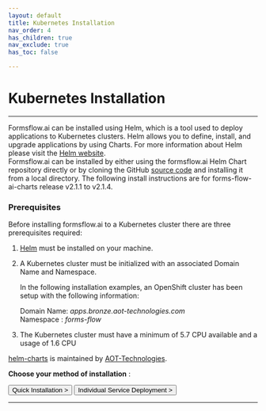 ```yaml
---
layout: default
title: Kubernetes Installation
nav_order: 4
has_children: true
nav_exclude: true
has_toc: false

---
```


# Kubernetes Installation 

---
Formsflow.ai can be installed using Helm, which is a tool used to deploy applications to Kubernetes clusters. Helm allows you to define, install, and upgrade applications by using Charts. For more information about Helm please visit the [Helm website](https://helm.sh/).
\
Formsflow.ai can be installed by either using the formsflow.ai Helm Chart repository directly or by cloning the GitHub [source code](https://github.com/AOT-Technologies/forms-flow-ai-charts) and installing it from a local directory. The following install instructions are for forms-flow-ai-charts release v2.1.1 to v2.1.4.

### Prerequisites
Before installing formsflow.ai to a Kubernetes cluster there are three prerequisites required:

1. [Helm](https://helm.sh/docs/intro/quickstart/#install-helm) must be installed on your machine.
2. A Kubernetes cluster must be initialized with an associated Domain Name and Namespace.

   In the following installation examples, an OpenShift cluster has been setup with the following information:

   Domain Name: *apps.bronze.aot-technologies.com*  
   Namespace  : *forms-flow*
3. The Kubernetes cluster must have a minimum of 5.7 CPU available and a usage of 1.6 CPU

[helm-charts](https://github.com/AOT-Technologies/forms-flow-ai-charts) is maintained by [AOT-Technologies](https://github.com/AOT-Technologies).



**Choose your method of installation** :

<a href="/forms-flow-installation-doc/Pages/cloud/Kubernetes/KubernetesQuick.html" ><button type="button" name="button"   class="btn ">Quick Installation ></button></a>
<a href="/forms-flow-installation-doc/Pages/cloud/Kubernetes/KubernetesIndividual.html"><button type="button" name="button"  class="btn ml-3">Individual Service Deployment ></button></a>


---